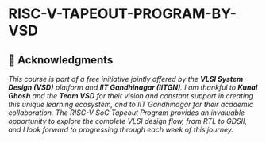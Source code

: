 # RISC-V-TAPEOUT-PROGRAM-BY-VSD

## 🙏 Acknowledgments

*This course is part of a free initiative jointly offered by the **VLSI System Design (VSD)** platform and **IIT Gandhinagar (IITGN)**. I am thankful to **Kunal Ghosh** and the **Team VSD** for their vision and constant support in creating this unique learning ecosystem, and to IIT Gandhinagar for their academic collaboration. The RISC-V SoC Tapeout Program provides an invaluable opportunity to explore the complete VLSI design flow, from RTL to GDSII, and I look forward to progressing through each week of this journey.*

